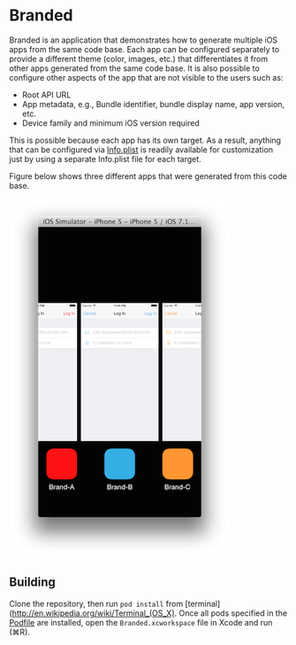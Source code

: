 # Branded

Branded is an application that demonstrates how to generate multiple iOS
apps from the same code base. Each app can be configured separately to provide
a different theme (color, images, etc.) that differentiates it from other apps
generated from the same code base. It is also possible to configure other aspects
of the app that are not visible to the users such as:

* Root API URL
* App metadata, e.g., Bundle identifier, bundle display name, app version, etc.
* Device family and minimum iOS version required

This is possible because each app has its own target. As a result, anything that
can be configured via [Info.plist](http://goo.gl/QgfMhM) is readily available for
customization just by using a separate Info.plist file for each target.

Figure below shows three different apps that were generated from this code base.

![](docs/images/branded_app.png)

Building
---------

Clone the repository, then run `pod install` from [terminal](http://en.wikipedia.org/wiki/Terminal_(OS_X).
Once all pods specified in the [Podfile](http://guides.cocoapods.org/syntax/podfile.html)
are installed, open the `Branded.xcworkspace` file in Xcode and run (⌘R).
